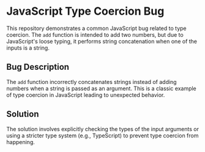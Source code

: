 # JavaScript Type Coercion Bug

This repository demonstrates a common JavaScript bug related to type coercion.  The `add` function is intended to add two numbers, but due to JavaScript's loose typing, it performs string concatenation when one of the inputs is a string.

## Bug Description
The `add` function incorrectly concatenates strings instead of adding numbers when a string is passed as an argument.  This is a classic example of type coercion in JavaScript leading to unexpected behavior.

## Solution
The solution involves explicitly checking the types of the input arguments or using a stricter type system (e.g., TypeScript) to prevent type coercion from happening.
